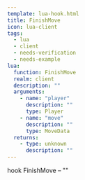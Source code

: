 ```yaml
---
template: lua-hook.html
title: FinishMove
icon: lua-client
tags:
  - lua
  - client
  - needs-verification
  - needs-example
lua:
  function: FinishMove
  realm: client
  description: ""
  arguments:
    - name: "player"
      description: ""
      type: Player
    - name: "move"
      description: ""
      type: MoveData
  returns:
    - type: unknown
      description: ""
---
```


<div class="lua__search__keywords">
hook FinishMove &#x2013; ""
</div>
